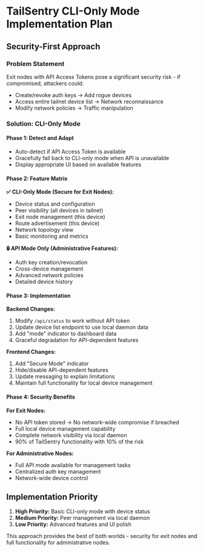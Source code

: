 # TailSentry CLI-Only Mode Implementation Plan

## Security-First Approach

### Problem Statement
Exit nodes with API Access Tokens pose a significant security risk - if compromised, attackers could:
- Create/revoke auth keys → Add rogue devices
- Access entire tailnet device list → Network reconnaissance  
- Modify network policies → Traffic manipulation

### Solution: CLI-Only Mode

#### Phase 1: Detect and Adapt
- Auto-detect if API Access Token is available
- Gracefully fall back to CLI-only mode when API is unavailable
- Display appropriate UI based on available features

#### Phase 2: Feature Matrix

**✅ CLI-Only Mode (Secure for Exit Nodes):**
- Device status and configuration
- Peer visibility (all devices in tailnet)
- Exit node management (this device)
- Route advertisement (this device)
- Network topology view
- Basic monitoring and metrics

**🔒 API Mode Only (Administrative Features):**
- Auth key creation/revocation
- Cross-device management
- Advanced network policies
- Detailed device history

#### Phase 3: Implementation

**Backend Changes:**
1. Modify `/api/status` to work without API token
2. Update device list endpoint to use local daemon data
3. Add "mode" indicator to dashboard data
4. Graceful degradation for API-dependent features

**Frontend Changes:**
1. Add "Secure Mode" indicator
2. Hide/disable API-dependent features
3. Update messaging to explain limitations
4. Maintain full functionality for local device management

#### Phase 4: Security Benefits

**For Exit Nodes:**
- No API token stored → No network-wide compromise if breached
- Full local device management capability
- Complete network visibility via local daemon
- 90% of TailSentry functionality with 10% of the risk

**For Administrative Nodes:**
- Full API mode available for management tasks
- Centralized auth key management
- Network-wide device control

## Implementation Priority

1. **High Priority:** Basic CLI-only mode with device status
2. **Medium Priority:** Peer management via local daemon
3. **Low Priority:** Advanced features and UI polish

This approach provides the best of both worlds - security for exit nodes and full functionality for administrative nodes.
